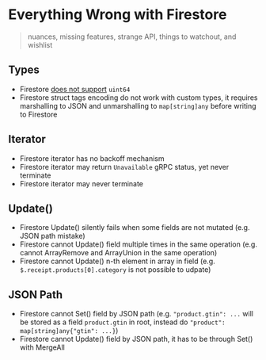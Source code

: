 # Everything Wrong with Firestore

> nuances, missing features, strange API, things to watchout, and wishlist

## Types

- Firestore [does not support](https://cloud.google.com/go/docs/reference/cloud.google.com/go/firestore/latest#cloud_google_com_go_firestore_DocumentRef_Create) `uint64`
- Firestore struct tags encoding do not work with custom types, it requires marshalling to JSON and unmarshalling to `map[string]any` before writing to Firestore

## Iterator

- Firestore iterator has no backoff mechanism
- Firestore iterator may return `Unavailable` gRPC status, yet never terminate
- Firestore iterator may never terminate

## Update()

- Firestore Update() silently fails when some fields are not mutated (e.g. JSON path mistake)
- Firestore cannot Update() field multiple times in the same operation (e.g. cannot ArrayRemove and ArrayUnion in the same operation)
- Firestore cannot Update() n-th element in array in field (e.g. `$.receipt.products[0].category` is not possible to udpate)

## JSON Path

- Firestore cannot Set() field by JSON path (e.g. `"product.gtin": ...` will be stored as a field `product.gtin` in root, instead do `"product": map[string]any{"gtin": ...}`)
- Firestore cannot Update() field by JSON path, it has to be through Set() with MergeAll
